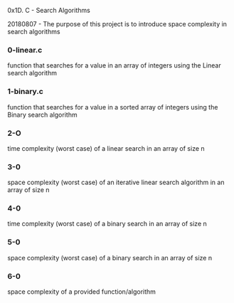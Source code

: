 0x1D. C - Search Algorithms

20180807 - The purpose of this project is to introduce space complexity in search algorithms

### 0-linear.c
function that searches for a value in an array of integers using the Linear search algorithm

### 1-binary.c
function that searches for a value in a sorted array of integers using the Binary search algorithm

### 2-O
time complexity (worst case) of a linear search in an array of size n

### 3-0
space complexity (worst case) of an iterative linear search algorithm in an array of size n

### 4-0
time complexity (worst case) of a binary search in an array of size n

### 5-0
space complexity (worst case) of a binary search in an array of size n

### 6-0
space complexity of a provided function/algorithm
